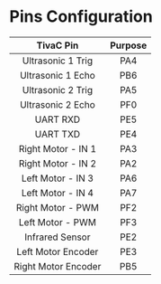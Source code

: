 # Pins Configuration 

| TivaC Pin           | Purpose |
|:-------------------:|:-------:|
| Ultrasonic 1 Trig   | PA4     |
| Ultrasonic 1 Echo   | PB6     |
| Ultrasonic 2 Trig   | PA5     |
| Ultrasonic 2 Echo   | PF0     | 
| UART RXD            | PE5     |
| UART TXD            | PE4     |
| Right Motor - IN 1  | PA3     |
| Right Motor - IN 2  | PA2     |
| Left Motor - IN 3   | PA6     |
| Left Motor - IN 4   | PA7     |
| Right Motor - PWM   | PF2     |
| Left Motor - PWM    | PF3     |
| Infrared Sensor     | PE2     |
| Left Motor Encoder  | PE3     |
| Right Motor Encoder | PB5     |
